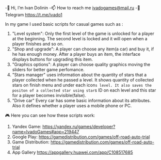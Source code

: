 -👋 Hi, I’m Ivan Dolinin
-📫 How to reach me ivadogames@mail.ru
-📩Telegram https://t.me/ivado1

In my game I used basic scripts for casual games such as : 
1) "Level system": Only the first level of the game is unlocked for a player at the beginning. The second level is locked and it will open when a player finishes and so on. 
2) "Shop and upgrade": A player can choose any item(a car) and buy it, if he has enough money. After a player buys an item, the interface displays buttons for upgrading this item.
3) "Graphics options": A player can choose quality graphics moving the sliders for better game perfomance.
4) "Stars manager" uses information about the quantity of stars that a player collected when he passed a level. It shows quantity of collected stars on finish menu and under each icon`s level. It also saves the positon of a collected star using star`s ID on each level and this star for a player becomes invisible(false).
5) "Drive car" Every car has some basic information about its attributes. Also it defines whether a player uses a mobile phone or PC. 

🎮 Here you can see how these scripts work: 
1) Yandex Game: https://yandex.ru/games/developer?name=IvadoGames#app=219447
2) Google Play: https://gamedistribution.com/games/off-road-auto-trial
3) Game Distribution: https://gamedistribution.com/games/off-road-auto-trial
4) App Gallery https://appgallery.huawei.com/app/C108517685
